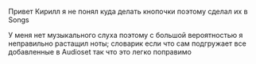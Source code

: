 Привет Кирилл я не понял куда делать кнопочки поэтому сделал их в Songs

У меня нет музыкального слуха поэтому с большой вероятностью я неправильно растащил ноты; словарик если что сам подгружает все добавленные в Audioset так что это легко поправимо
